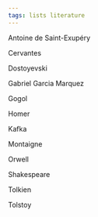 ```yaml
---
tags: lists literature
---
```


Antoine de Saint-Exupéry

Cervantes

Dostoyevski

Gabriel Garcia Marquez

Gogol

Homer

Kafka

Montaigne

Orwell

Shakespeare

Tolkien

Tolstoy